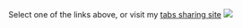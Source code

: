 Select one of the links above, or visit my <a href="https://jam-cabin.github.io/d/tabs.html">tabs sharing site</a>
<img src="https://jam-cabin.github.io/assets/bg/david_stage_lines.png" target="_blank">
<!-- is it visible enough? -->
